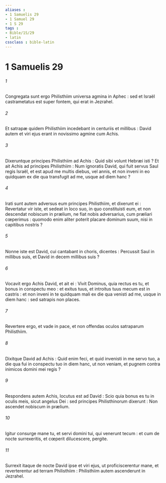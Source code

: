 ```yaml
---
aliases : 
- 1 Samuelis 29
- 1 Samuel 29
- 1 S 29
tags : 
- Bible/1S/29
- latin
cssclass : bible-latin
---
```


# 1 Samuelis 29

###### 1
Congregata sunt ergo Philisthiim universa agmina in Aphec : sed et Israël castrametatus est super fontem, qui erat in Jezrahel.
###### 2
Et satrapæ quidem Philisthiim incedebant in centuriis et millibus : David autem et viri ejus erant in novissimo agmine cum Achis.
###### 3
Dixeruntque principes Philisthiim ad Achis : Quid sibi volunt Hebræi isti ? Et ait Achis ad principes Philisthiim : Num ignoratis David, qui fuit servus Saul regis Israël, et est apud me multis diebus, vel annis, et non inveni in eo quidquam ex die qua transfugit ad me, usque ad diem hanc ?
###### 4
Irati sunt autem adversus eum principes Philisthiim, et dixerunt ei : Revertatur vir iste, et sedeat in loco suo, in quo constituisti eum, et non descendat nobiscum in prælium, ne fiat nobis adversarius, cum præliari cœperimus : quomodo enim aliter poterit placare dominum suum, nisi in capitibus nostris ?
###### 5
Nonne iste est David, cui cantabant in choris, dicentes : Percussit Saul in millibus suis, et David in decem millibus suis ?
###### 6
Vocavit ergo Achis David, et ait ei : Vivit Dominus, quia rectus es tu, et bonus in conspectu meo : et exitus tuus, et introitus tuus mecum est in castris : et non inveni in te quidquam mali ex die qua venisti ad me, usque in diem hanc : sed satrapis non places.
###### 7
Revertere ergo, et vade in pace, et non offendas oculos satraparum Philisthiim.
###### 8
Dixitque David ad Achis : Quid enim feci, et quid invenisti in me servo tuo, a die qua fui in conspectu tuo in diem hanc, ut non veniam, et pugnem contra inimicos domini mei regis ?
###### 9
Respondens autem Achis, locutus est ad David : Scio quia bonus es tu in oculis meis, sicut angelus Dei : sed principes Philisthinorum dixerunt : Non ascendet nobiscum in prælium.
###### 10
Igitur consurge mane tu, et servi domini tui, qui venerunt tecum : et cum de nocte surrexeritis, et cœperit dilucescere, pergite.
###### 11
Surrexit itaque de nocte David ipse et viri ejus, ut proficiscerentur mane, et reverterentur ad terram Philisthiim : Philisthiim autem ascenderunt in Jezrahel.
